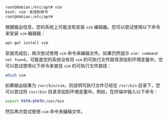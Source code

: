 ```sh
root@debian:/etc/apt# vim
bash: vim：未找到命令
root@debian:/etc/apt# 
```

根据输出信息，您的系统上可能没有安装 `vim` 编辑器。您可以尝试使用以下命令来安装 `vim` 编辑器：

```sh
apt-get install vim
```

安装完成后，再次尝试使用 `vim` 命令来编辑文件。如果仍然提示 `vim: command not found`，可能是您的系统没有将 `vim` 的可执行文件路径添加到环境变量中。您可以尝试使用以下命令来查找 `vim` 的可执行文件路径：

```sh
which vim
```

如果输出结果为 `/usr/bin/vim`，则说明可执行文件已经在 `/usr/bin` 目录下，您可以尝试将 `/usr/bin` 目录添加到环境变量中。例如，在终端中输入以下命令：

```sh
export PATH=$PATH:/usr/bin
```

然后再次尝试使用 `vim` 命令来编辑文件。